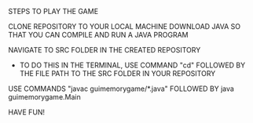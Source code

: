 STEPS TO PLAY THE GAME

CLONE REPOSITORY TO YOUR LOCAL MACHINE
DOWNLOAD JAVA SO THAT YOU CAN COMPILE AND RUN A JAVA PROGRAM

NAVIGATE TO SRC FOLDER IN THE CREATED REPOSITORY
- TO DO THIS IN THE TERMINAL, USE COMMAND "cd" FOLLOWED BY THE FILE PATH TO THE SRC FOLDER IN YOUR REPOSITORY

USE COMMANDS
"javac guimemorygame/*.java"
FOLLOWED BY
java guimemorygame.Main

HAVE FUN!

